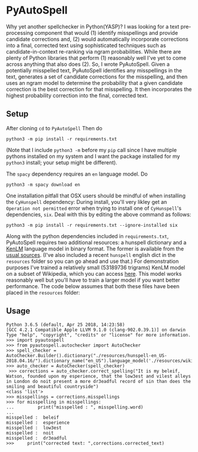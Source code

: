 # PyAutoSpell


Why yet another spellchecker in Python(YASP)? I was looking for a text pre-processing component that would (1) identify misspellings and provide candidate corrections and, (2) would automatically incorporate corrections into a final, corrected text using sophisticated techniques such as candidate-in-context re-ranking via ngram probabilities. While there are plenty of Python libraries that perform (1) reasonably well I've yet to come across anything that also does (2). So, I wrote PyAutoSpell. Given a potentially misspelled text, PyAutoSpell identifies any misspellings in the text, generates a set of candidate corrections for the misspelling, and then uses an ngram model to determine the probability that a given candidate correction is the best correction for that misspelling. It then incorporates the highest probability correction into the final, corrected text. 

## Setup

After cloning `cd` to `PyAutoSpell` Then do

```python3 -m pip install -r requirements.txt```

(Note that I include `python3 -m` before my `pip` call since I have multiple pythons installed on my system and I want the package installed for my `python3` install; your setup might be different).

The `spacy` dependency requires an `en` language model. Do

```python3 -m spacy download en```

One installation pitfall that OSX users should be mindful of when installing the `CyHunspell` dependency: During install, you'll very likley get an `Operation not permitted` error when trying to install one of `CyHunspell`'s dependencies, `six`.  Deal with this by editing the above command as follows:

```python3 -m pip install -r requirements.txt --ignore-installed six```

Along with the python dependencies included in ```requirements.txt```, PyAutoSpell requires two additional resources: a hunspell dictionary and a [KenLM](https://github.com/kpu/kenlm) language model in binary format. The former is available from the [usual sources](http://wordlist.aspell.net/). (I've also included a recent `hunspell` english dict in the `resources` folder so you can go ahead and use that.) For demonstration purposes I've trained a relatively small (53189736 trigrams) KenLM model on a subset of Wikipedia, which you can access [here](https://www.dropbox.com/s/4p65y9uso9g3zrr/wiki_lm_truncated_c.klm?dl=0).  This model works reasonably well but you'll have to train a larger model if you want better performance. The code below assumes that both these files have been placed in the `resources` folder:


## Usage
```
Python 3.6.5 (default, Apr 25 2018, 14:23:58) 
[GCC 4.2.1 Compatible Apple LLVM 9.1.0 (clang-902.0.39.1)] on darwin
Type "help", "copyright", "credits" or "license" for more information.
>>> import pyautospell
>>> from pyautospell.autochecker import AutoChecker
>>> spell_checker = AutoChecker.Builder().dictionary("./resources/hunspell-en_US-2018.04.16/").dictionary_name("en_US").language_model('./resources/wiki_lm_truncated_c.klm').build()
>>> auto_checker = AutoChecker(spell_checker)
 >>> corrections = auto_checker.correct_spelling("It is my beleif, Watson, founded upon my esperience, that the low3est and vilest alleys in London do noit present a more dr3eadful record of sin than does the smiling and beautiful countryside")
<class 'list'>
>>> misspellings = corrections.misspellings
>>> for misspelling in misspellings:
...         print("misspelled : ", misspelling.word)
... 
misspelled :  beleif
misspelled :  esperience
misspelled :  low3est
misspelled :  noit
misspelled :  dr3eadful
>>>     print("corrected text: ",corrections.corrected_text)


